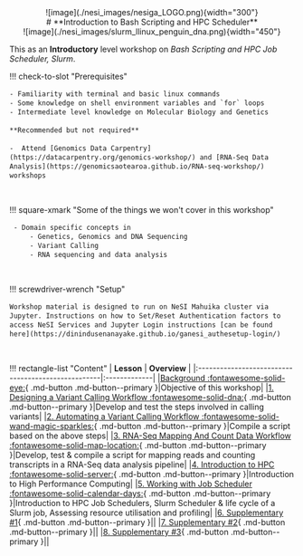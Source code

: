 <center>![image](./nesi_images/nesiga_LOGO.png){width="300"}</center>

<center>
# **Introduction to Bash Scripting and HPC Scheduler**
 
</center>


<center>
![image](./nesi_images/slurm_llinux_penguin_dna.png){width="450"}
</center>

This as an **Introductory** level workshop on *Bash Scripting and HPC Job Scheduler, Slurm*.

!!! check-to-slot "Prerequisites"

    - Familiarity with terminal and basic linux commands
    - Some knowledge on shell environment variables and `for` loops
    - Intermediate level knowledge on Molecular Biology and Genetics

    **Recommended but not required**

    -  Attend [Genomics Data Carpentry](https://datacarpentry.org/genomics-workshop/) and [RNA-Seq Data Analysis](https://genomicsaotearoa.github.io/RNA-seq-workshop/) workshops

<br>

!!! square-xmark "Some of the things we won't cover in this workshop"

     - Domain specific concepts in
         - Genetics, Genomics and DNA Sequencing 
         - Variant Calling
         - RNA sequencing and data analysis

<br>

!!! screwdriver-wrench "Setup"

    Workshop material is designed to run on NeSI Mahuika cluster via Jupyter. Instructions on how to Set/Reset Authentication factors to access NeSI Services and Jupyter Login instructions [can be found here](https://dinindusenanayake.github.io/ganesi_authesetup-login/)

<br>

!!! rectangle-list "Content"
    | **Lesson**                                        | **Overview** | 
    |:---------------------------------------------------|:-------------|
    |[Background :fontawesome-solid-eye:](./0_Background.md){ .md-button .md-button--primary }|Objective of this workshop|
    |[1. Designing a Variant Calling Workflow  :fontawesome-solid-dna:](./1_DesigningVariantC.md){ .md-button .md-button--primary }|Develop and test the steps involved in calling variants|
    |[2. Automating a Variant Calling Workflow  :fontawesome-solid-wand-magic-sparkles:](./2_AutomaticVariantC.md){ .md-button .md-button--primary }|Compile a script based on the above steps|
    |[3. RNA-Seq Mapping And Count Data Workflow  :fontawesome-solid-map-location:](./3_RNAseq.md){ .md-button .md-button--primary }|Develop, test & compile a script for mapping reads and counting transcripts in a RNA-Seq data analysis pipeline|
    |[4. Introduction to HPC  :fontawesome-solid-server:](./4_IntroductiontoHPC.md){ .md-button .md-button--primary }|Introduction to High Performance Computing|
    |[5. Working with Job Scheduler  :fontawesome-solid-calendar-days:](./5_working_with_job_scheduler.md){ .md-button .md-button--primary }|Introduction to HPC Job Schedulers, Slurm Scheduler & life cycle of a Slurm job, Assessing resource utilisation and profiling|
    |[6. Supplementary #1](./6_supplementary_1.md){ .md-button .md-button--primary }||
    |[7. Supplementary #2](./7_supplementary_2.md){ .md-button .md-button--primary }||
    |[8. Supplementary #3](./8_supplementary_3.md){ .md-button .md-button--primary }||



